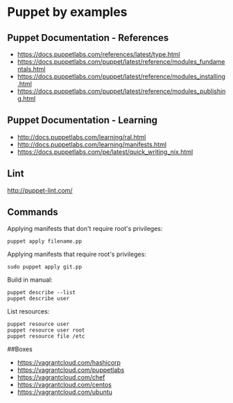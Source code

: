Puppet by examples
==================

## Puppet Documentation - References

* https://docs.puppetlabs.com/references/latest/type.html
* https://docs.puppetlabs.com/puppet/latest/reference/modules_fundamentals.html
* https://docs.puppetlabs.com/puppet/latest/reference/modules_installing.html
* https://docs.puppetlabs.com/puppet/latest/reference/modules_publishing.html

## Puppet Documentation - Learning

* http://docs.puppetlabs.com/learning/ral.html
* http://docs.puppetlabs.com/learning/manifests.html
* https://docs.puppetlabs.com/pe/latest/quick_writing_nix.html

## Lint

http://puppet-lint.com/

## Commands

Applying manifests that don't require root's privileges:

    puppet apply filename.pp

Applying manifests that require root's privileges:

    sudo puppet apply git.pp

Build in manual:

    puppet describe --list
    puppet describe user

List resources:

    puppet resource user
    puppet resource user root
    puppet resource file /etc

##Boxes

* https://vagrantcloud.com/hashicorp
* https://vagrantcloud.com/puppetlabs
* https://vagrantcloud.com/chef
* https://vagrantcloud.com/centos
* https://vagrantcloud.com/ubuntu
